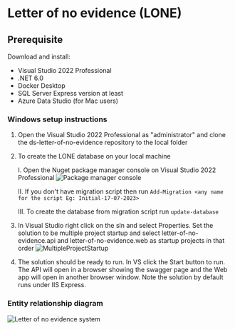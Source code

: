 # Letter of no evidence (LONE)

## Prerequisite

Download and install:

- Visual Studio 2022 Professional
- .NET 6.0
- Docker Desktop
- SQL Server Express version at least
- Azure Data Studio (for Mac users)


### Windows setup instructions
1. Open the Visual Studio 2022 Professional as "administrator" and clone the ds-letter-of-no-evidence repository to the local folder

2. To create the LONE database on your local machine

	I.   Open the Nuget package manager console on Visual Studio 2022 Professional
		 ![Package manager console](https://github.com/nationalarchives/ds-letter-of-no-evidence/assets/40386980/deafb43c-9b61-4856-97f6-5ebd46447e25)
	
	II.  If you don't have migration script then run 
		  `Add-Migration <any name for the script Eg: Initial-17-07-2023>` 
	
	III. To create the database from migration script run 
		  `update-database`
	
3. In Visual Studio right click on the sln and select Properties. Set the solution to be multiple project startup and select letter-of-no-evidence.api and letter-of-no-evidence.web as startup projects in that order
![MultipleProjectStartup](https://github.com/nationalarchives/ds-letter-of-no-evidence/assets/40386980/a005d193-118a-4bfa-b72c-28630075996b)

4. The solution should be ready to run. In VS click the Start button to run. The API will open in a browser showing the swagger page and the Web app will open in another browser window. Note the solution by default runs under IIS Express.


### Entity relationship diagram

![Letter of no evidence system](https://github.com/nationalarchives/ds-letter-of-no-evidence/assets/40386980/35f8abb0-4627-45de-abc3-25d2d9d9f36a)
